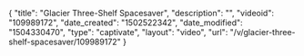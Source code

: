 {
    "title": "Glacier Three-Shelf Spacesaver",
    "description": "",
    "videoid": "109989172",
    "date_created": "1502522342",
    "date_modified": "1504330470",
    "type": "captivate",
    "layout": "video",
    "url": "\/v\/glacier-three-shelf-spacesaver\/109989172"
}
